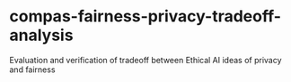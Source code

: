 # compas-fairness-privacy-tradeoff-analysis
Evaluation and verification of tradeoff between Ethical AI ideas of privacy and fairness
